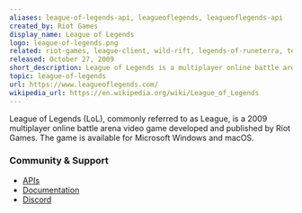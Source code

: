 ```yaml
---
aliases: league-of-legends-api, leagueoflegends, leagueoflegends-api
created_by: Riot Games
display_name: League of Legends
logo: league-of-legends.png
related: riot-games, league-client, wild-rift, legends-of-runeterra, teamfight-tactics, valorant
released: October 27, 2009
short_description: League of Legends is a multiplayer online battle arena video game developed and published by Riot Games.
topic: league-of-legends
url: https://www.leagueoflegends.com/
wikipedia_url: https://en.wikipedia.org/wiki/League_of_Legends
---
```


League of Legends (LoL), commonly referred to as League, is a 2009 multiplayer online battle arena video game developed and published by Riot Games. The game is available for Microsoft Windows and macOS.

### Community & Support
- [APIs](https://developer.riotgames.com/apis)
- [Documentation](https://developer.riotgames.com/docs/lol)
- [Discord](https://discord.com/invite/riotgamesdevrel)
